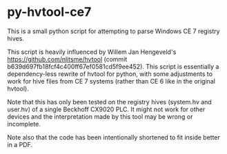 # py-hvtool-ce7

This is a small python script for attempting to parse Windows CE 7 registry
hives.

This script is heavily influenced by Willem Jan Hengeveld's
<https://github.com/nlitsme/hvtool> (commit
b639d697fb18fcf4c400ff67ef0581cd5f9ee452). This script is essentially a
dependency-less rewrite of hvtool for python, with some adjustments to work
for hive files from CE 7 systems (rather than CE 6 like in the original
hvtool).

Note that this has only been tested on the registry hives (system.hv and
user.hv) of a single Beckhoff CX9020 PLC. It might not work for other devices
and the interpretation made by this tool may be wrong or incomplete.

Note also that the code has been intentionally shortened to fit inside better
in a PDF.
